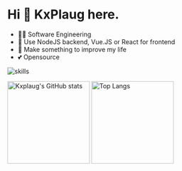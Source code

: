 # Hi 👋 KxPlaug here.

- 👩‍💻 Software Engineering
- 📝 Use NodeJS backend, Vue.JS or React for frontend
- 🌟 Make something to improve my life
- 💕 Opensource

![skills](https://skillicons.dev/icons?i=bash,cs,cloudflare,css,docker,dotnet,electron,express,git,github,html,js,linux,md,mongodb,nextjs,nodejs,ps,postgres,pr,prisma,py,raspberrypi,react,redis,regex,sass,stackoverflow,ts,visualstudio,vscode,vue,workers)

<img src="https://github-readme-stats-one-bice.vercel.app/api?username=Kxplaug&count_private=true&theme=calm&show_icons=true&include_all_commits=true&role=OWNER,ORGANIZATION_MEMBER,COLLABORATOR" alt="Kxplaug's GitHub stats" height="185px" /> <img src="https://github-readme-stats-one-bice.vercel.app/api/top-langs/?username=Kxplaug&layout=compact&langs_count=8&theme=calm&role=OWNER,ORGANIZATION_MEMBER" alt="Top Langs" height="185px" />
